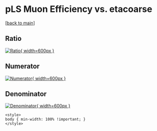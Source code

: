 # pLS Muon Efficiency vs. etacoarse

[[back to main](./)]



## Ratio

[![Ratio](../mtv/var/pLS_13_eff_etacoarse.png){ width=600px }](../mtv/var/pLS_13_eff_etacoarse.pdf)

## Numerator

[![Numerator](../mtv/num/pLS_13_eff_etacoarse_num.png){ width=600px }](../mtv/num/pLS_13_eff_etacoarse_num.pdf)

## Denominator

[![Denominator](../mtv/den/pLS_13_eff_etacoarse_den.png){ width=600px }](../mtv/den/pLS_13_eff_etacoarse_den.pdf)


``` {=html}
<style>
body { min-width: 100% !important; }
</style>
```
